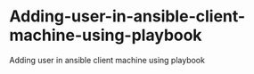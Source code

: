 # Adding-user-in-ansible-client-machine-using-playbook
Adding user in ansible client machine using playbook
